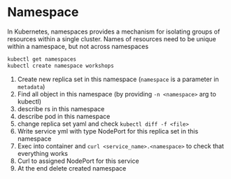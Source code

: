 # Namespace
In Kubernetes, namespaces provides a mechanism for isolating groups of resources within a single cluster. Names of resources need to be unique within a namespace, but not across namespaces

```sh
kubectl get namespaces
kubectl create namespace workshops
```

1. Create new replica set in this namespace (`namespace` is a parameter in `metadata`)
2. Find all object in this namespace (by providing `-n <namespace>` arg to kubectl)
3. describe rs in this namespace
4. describe pod in this namespace
5. change replica set yaml  and check `kubectl diff -f <file>`
6. Write service yml with type NodePort for this replica set in this namespace
7. Exec into container and `curl <service_name>.<namespace>` to check that everything works
8. Curl to assigned NodePort for this service
9. At the end delete created namespace
